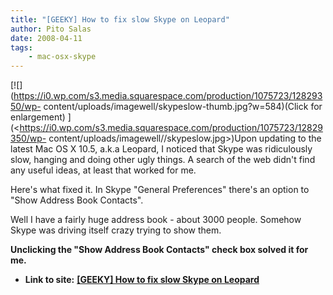 ```yaml
---
title: "[GEEKY] How to fix slow Skype on Leopard"
author: Pito Salas
date: 2008-04-11
tags:
    - mac-osx-skype
---
```




[![](https://i0.wp.com/s3.media.squarespace.com/production/1075723/12829350/wp-
content/uploads/imagewell/skypeslow-thumb.jpg?w=584)(Click for enlargement)
](<https://i0.wp.com/s3.media.squarespace.com/production/1075723/12829350/wp-
content/uploads/imagewell//skypeslow.jpg>)Upon updating to the latest Mac OS X
10.5, a.k.a Leopard, I noticed that Skype was ridiculously slow, hanging and
doing other ugly things. A search of the web didn't find any useful ideas, at
least that worked for me.

Here's what fixed it. In Skype "General Preferences" there's an option to
"Show Address Book Contacts".

Well I have a fairly huge address book - about 3000 people. Somehow Skype was
driving itself crazy trying to show them.

**Unclicking the "Show Address Book Contacts" check box solved it for me.**


* **Link to site:** **[[GEEKY] How to fix slow Skype on Leopard](None)**

